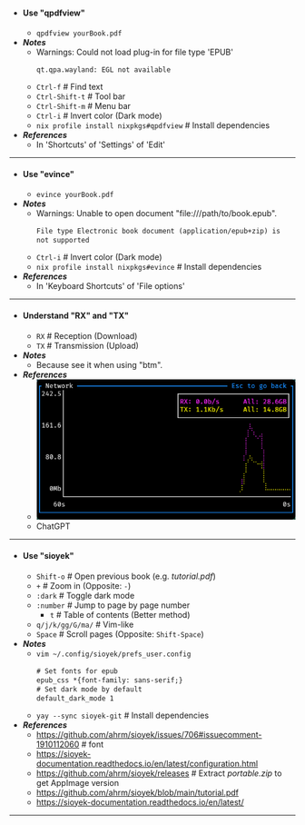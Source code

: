 - #### Use "qpdfview"
    - `qpdfview yourBook.pdf`
- ***Notes***
    - Warnings: Could not load plug-in for file type 'EPUB'
      ```
      qt.qpa.wayland: EGL not available
      ```
    - `Ctrl-f` # Find text
    - `Ctrl-Shift-t` # Tool bar
    - `Ctrl-Shift-m` # Menu bar
    - `Ctrl-i` # Invert color (Dark mode)
    - `nix profile install nixpkgs#qpdfview` # Install dependencies
- ***References***
    - In 'Shortcuts' of 'Settings' of 'Edit'
- ---
- #### Use "evince"
    - `evince yourBook.pdf`
- ***Notes***
    - Warnings: Unable to open document "file:///path/to/book.epub".
      ```
      File type Electronic book document (application/epub+zip) is not supported
      ```
    - `Ctrl-i` # Invert color (Dark mode)
    - `nix profile install nixpkgs#evince` # Install dependencies
- ***References***
    - In 'Keyboard Shortcuts' of 'File options'
- ---
- #### Understand "RX" and "TX"
    - `RX` # Reception (Download)
    - `TX` # Transmission (Upload)
- ***Notes***
    - Because see it when using "btm".
- ***References***
    - ![2024-04-14-014830.png](../assets/2024-04-14-014830.png)
    - ChatGPT
- ---
- #### Use "sioyek"
    - `Shift-o` # Open previous book (e.g. *tutorial.pdf*)
    - `+` # Zoom in (Opposite: `-`)
    - `:dark` # Toggle dark mode
    - `:number` # Jump to page by page number
        - `t` # Table of contents (Better method)
    - `q/j/k/gg/G/ma/` # Vim-like
    - `Space` # Scroll pages (Opposite: `Shift-Space`)
- ***Notes***
    - `vim ~/.config/sioyek/prefs_user.config`
      ```
      # Set fonts for epub
      epub_css *{font-family: sans-serif;}
      # Set dark mode by default
      default_dark_mode 1
      ```
    - `yay --sync sioyek-git` # Install dependencies
- ***References***
    - https://github.com/ahrm/sioyek/issues/706#issuecomment-1910112060 # font
    - https://sioyek-documentation.readthedocs.io/en/latest/configuration.html
    - https://github.com/ahrm/sioyek/releases # Extract *portable.zip* to get AppImage version
    - https://github.com/ahrm/sioyek/blob/main/tutorial.pdf
    - https://sioyek-documentation.readthedocs.io/en/latest/
- ---
